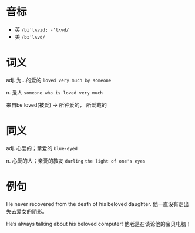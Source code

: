 # 音标

- 英 `/bɪ'lʌvɪd; -'lʌvd/`
- 美 `/bɪ'lʌvd/`

# 词义

adj. 为…的爱的
`loved very much by someone`

n. 爱人
`someone who is loved very much`



来自be loved(被爱) → 所钟爱的， 所爱戴的

# 同义

adj. 心爱的；挚爱的
`blue-eyed`

n. 心爱的人；亲爱的教友
`darling` `the light of one's eyes`

# 例句

He never recovered from the death of his beloved daughter.
他一直没有走出失去爱女的阴影。

He’s always talking about his beloved computer!
他老是在谈论他的宝贝电脑！


